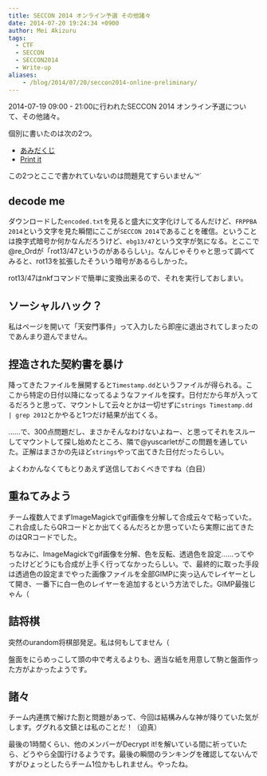 ```yaml
---
title: SECCON 2014 オンライン予選 その他諸々
date: 2014-07-20 19:24:34 +0900
author: Mei Akizuru
tags:
  - CTF
  - SECCON
  - SECCON2014
  - Write-up
aliases:
    - /blog/2014/07/20/seccon2014-online-preliminary/
---
```


2014-07-19 09:00 - 21:00に行われたSECCON 2014 オンライン予選について、その他諸々。

個別に書いたのは次の2つ。

* [あみだくじ](/blog/2014/07/20/seccon2014-online-amida/)
* [Print it](/blog/2014/07/20/seccon2014-online-printit/)

この2つとここで書かれていないのは問題見てすらいません˙꒳˙

## decode me

ダウンロードした`encoded.txt`を見ると盛大に文字化けしてるんだけど、`FRPPBA 2014`という文字を見た瞬間にここが`SECCON 2014`であることを確信。ということは換字式暗号か何かなんだろうけど、`ebg13/47`という文字が気になる。とここで@re_Ordが「rot13/47というのがあるらしい」。なんじゃそりゃと思って調べてみると、rot13を拡張したそういう暗号があるらしかった。

rot13/47はnkfコマンドで簡単に変換出来るので、それを実行しておしまい。

## ソーシャルハック？

私はページを開いて「天安門事件」って入力したら即座に退出されてしまったのであんまり遊んでません。

## 捏造された契約書を暴け

降ってきたファイルを展開すると`Timestamp.dd`というファイルが得られる。ここから特定の日付以降になってるようなファイルを探す。日付だから年が入ってるだろうと思って、マウントして云々とかは一切せずに`strings Timestamp.dd | grep 2012`とかやると1つだけ結果が出てくる。

……で、300点問題だし、まさかそんなわけないよねー、と思ってそれをスルーしてマウントして探し始めたところ、隣で@yuscarletがこの問題を通していた。正解はまさかの先ほど`strings`やって出てきた日付だったらしい。

よくわかんなくてもとりあえず送信しておくべきですね（白目）

## 重ねてみよう

チーム複数人でまずImageMagickでgif画像を分解して合成云々で粘っていた。これ合成したらQRコードとか出てくるんだろとか思っていたら実際に出てきたのはQRコードでした。

ちなみに、ImageMagickでgif画像を分解、色を反転、透過色を設定……ってやったけどどうにも合成が上手く行ってなかったらしい。で、最終的に取った手段は透過色の設定までやった画像ファイルを全部GIMPに突っ込んでレイヤーとして開き、一番下に白一色のレイヤーを追加するという方法でした。GIMP最強じゃん（

## 詰将棋

突然のurandom将棋部発足。私は何もしてません（

盤面をにらめっこして頭の中で考えるよりも、適当な紙を用意して駒と盤面作った方がよかったようです。

## 諸々

チーム内連携で解けた割と問題があって、今回は結構みんな神が降りていた気がします。ググれる文鎮とは私のことだ！（迫真）

最後の1時間くらい、他のメンバーがDecrypt it!を解いている間に祈っていたら、どうやら全国行けるようです。最後の瞬間のランキングを確認してないんですがひょっとしたらチーム1位かもしれません。やったね。
